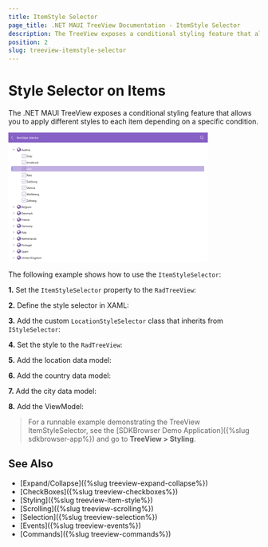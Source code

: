 ```yaml
---
title: ItemStyle Selector
page_title: .NET MAUI TreeView Documentation - ItemStyle Selector
description: The TreeView exposes a conditional styling feature that allows you to apply different styles to each item depending on a specific condition.
position: 2
slug: treeview-itemstyle-selector
---
```


# Style Selector on Items

The .NET MAUI TreeView exposes a conditional styling feature that allows you to apply different styles to each item depending on a specific condition.

![.NET MAUI TreeView Item Style Selector](images/treeview-itemstyle-selector.png)

The following example shows how to use the `ItemStyleSelector`:

**1.** Set the `ItemStyleSelector` property to the `RadTreeView`:

<snippet id='treeview-item-styleselector'/>

**2.** Define the style selector in XAML:

<snippet id='treeview-style-selector'/>

**3.** Add the custom `LocationStyleSelector` class that inherits from `IStyleSelector`:

<snippet id='treeview-styleselector'/>

**4.** Set the style to the `RadTreeView`:

<snippet id='treeview-styling'/>

**5.** Add the location data model:

<snippet id='treeview-location-model'/>

**6.** Add the country data model:

<snippet id='treeview-country-model'/>

**7.** Add the city data model:

<snippet id='treeview-city-model'/>

**8.** Add the ViewModel:

<snippet id='treeview-location-viewmodel'/>

> For a runnable example demonstrating the TreeView ItemStyleSelector, see the [SDKBrowser Demo Application]({%slug sdkbrowser-app%}) and go to **TreeView > Styling**.

## See Also

* [Expand/Collapse]({%slug treeview-expand-collapse%})
* [CheckBoxes]({%slug treeview-checkboxes%})
* [Styling]({%slug treeview-item-style%})
* [Scrolling]({%slug treeview-scrolling%})
* [Selection]({%slug treeview-selection%})
* [Events]({%slug treeview-events%})
* [Commands]({%slug treeview-commands%})